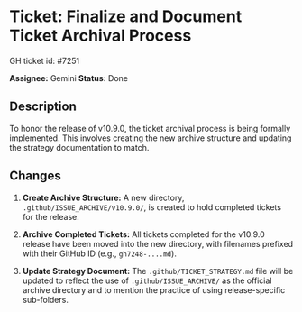 # Ticket: Finalize and Document Ticket Archival Process

GH ticket id: #7251

**Assignee:** Gemini
**Status:** Done

## Description

To honor the release of v10.9.0, the ticket archival process is being formally implemented. This involves creating the new archive structure and updating the strategy documentation to match.

## Changes

1.  **Create Archive Structure:** A new directory, `.github/ISSUE_ARCHIVE/v10.9.0/`, is created to hold completed tickets for the release.

2.  **Archive Completed Tickets:** All tickets completed for the v10.9.0 release have been moved into the new directory, with filenames prefixed with their GitHub ID (e.g., `gh7248-....md`).

3.  **Update Strategy Document:** The `.github/TICKET_STRATEGY.md` file will be updated to reflect the use of `.github/ISSUE_ARCHIVE/` as the official archive directory and to mention the practice of using release-specific sub-folders.

